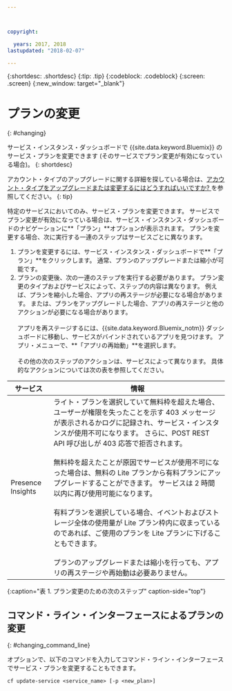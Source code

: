 ```yaml
---



copyright:

  years: 2017, 2018
lastupdated: "2018-02-07"

---
```


{:shortdesc: .shortdesc}
{:tip: .tip}
{:codeblock: .codeblock}
{:screen: .screen}
{:new_window: target="_blank"}

# プランの変更
{: #changing}

サービス・インスタンス・ダッシュボードで {{site.data.keyword.Bluemix}} のサービス・プランを変更できます (そのサービスでプラン変更が有効になっている場合)。
{: shortdesc}

アカウント・タイプのアップグレードに関する詳細を探している場合は、[アカウント・タイプをアップグレードまたは変更するにはどうすればいいですか? ](/docs/account/account_faq.html#changeacct)を参照してください。
{: tip}

特定のサービスにおいてのみ、サービス・プランを変更できます。 サービスでプラン変更が有効になっている場合は、サービス・インスタンス・ダッシュボードのナビゲーションに**「プラン」**オプションが表示されます。 プランを変更する場合、次に実行する一連のステップはサービスごとに異なります。

1. プランを変更するには、サービス・インスタンス・ダッシュボードで**「プラン」**をクリックします。 通常、プランのアップグレードまたは縮小が可能です。
2. プランの変更後、次の一連のステップを実行する必要があります。 プラン変更のタイプおよびサービスによって、ステップの内容は異なります。 例えば、プランを縮小した場合、アプリの再ステージが必要になる場合があります。 または、プランをアップグレードした場合、アプリの再ステージと他のアクションが必要になる場合があります。<br/><br/>アプリを再ステージするには、{{site.data.keyword.Bluemix_notm}} ダッシュボードに移動し、サービスがバインドされているアプリを見つけます。 アプリ・メニューで、**「アプリの再始動」**を選択します。<br/><br/>その他の次のステップのアクションは、サービスによって異なります。 具体的なアクションについては次の表を参照してください。

|サービス |	情報|
|--------|-------------|
|Presence Insights 	|ライト・プランを選択していて無料枠を超えた場合、ユーザーが権限を失ったことを示す 403 メッセージが表示されるかログに記録され、サービス・インスタンスが使用不可になります。 さらに、POST REST API 呼び出しが 403 応答で拒否されます。<br/><br/>無料枠を超えたことが原因でサービスが使用不可になった場合は、無料の Lite プランから有料プランにアップグレードすることができます。 サービスは 2 時間以内に再び使用可能になります。<br/><br/>有料プランを選択している場合、イベントおよびストレージ全体の使用量が Lite プラン枠内に収まっているのであれば、ご使用のプランを Lite プランに下げることもできます。<br/><br/>プランのアップグレードまたは縮小を行っても、アプリの再ステージや再始動は必要ありません。|
{:caption="表 1. プラン変更のための次のステップ" caption-side="top"}

## コマンド・ライン・インターフェースによるプランの変更
{: #changing_command_line}

オプションで、以下のコマンドを入力してコマンド・ライン・インターフェースでサービス・プランを変更することもできます。
```
cf update-service <service_name> [-p <new_plan>]
```

